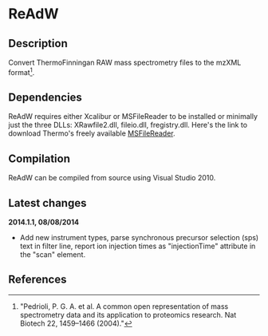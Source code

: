 ReAdW
=====

## Description
Convert ThermoFinningan RAW mass spectrometry files to the mzXML format[^mzXML].

## Dependencies
ReAdW requires either Xcalibur or MSFileReader to be installed or minimally just the three DLLs: XRawfile2.dll, fileio.dll, fregistry.dll.
Here's the link to download Thermo's freely available [MSFileReader](http://sjsupport.thermofinnigan.com/public/detail.asp?id=703).

## Compilation
ReAdW can be compiled from source using Visual Studio 2010.

## Latest changes
**2014.1.1, 08/08/2014**
- Add new instrument types, parse synchronous precursor selection (sps) text in filter line, report ion injection times as "injectionTime" attribute in the "scan" element.

## References
[^mzXML]: "Pedrioli, P. G. A. et al. A common open representation of mass spectrometry data and its application to proteomics research. Nat Biotech 22, 1459–1466 (2004)."
